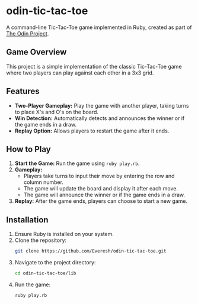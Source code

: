 # odin-tic-tac-toe

A command-line Tic-Tac-Toe game implemented in Ruby, created as part of [The Odin Project](https://www.theodinproject.com/about).

## Game Overview

This project is a simple implementation of the classic Tic-Tac-Toe game where two players can play against each other in a 3x3 grid.

## Features

- **Two-Player Gameplay:** Play the game with another player, taking turns to place X's and O's on the board.
- **Win Detection:** Automatically detects and announces the winner or if the game ends in a draw.
- **Replay Option:** Allows players to restart the game after it ends.

## How to Play

1. **Start the Game:** Run the game using `ruby play.rb`.
2. **Gameplay:**
   - Players take turns to input their move by entering the row and column number.
   - The game will update the board and display it after each move.
   - The game will announce the winner or if the game ends in a draw.
3. **Replay:** After the game ends, players can choose to start a new game.

## Installation

1. Ensure Ruby is installed on your system.
2. Clone the repository:
   ```bash
   git clone https://github.com/Everesh/odin-tic-tac-toe.git
   ```
3. Navigate to the project directory:
   ```bash
   cd odin-tic-tac-toe/lib
   ```
4. Run the game:
   ```bash
   ruby play.rb
   ```
